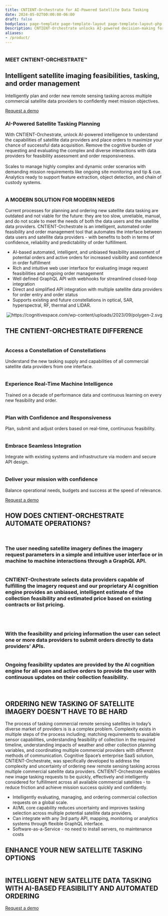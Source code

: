 ```yaml
---
title: CNTIENT-Orchestrate for AI-Powered Satellite Data Tasking
date: 2024-05-02T00:00:00-06:00
draft: false
bodyclass: page-template page-template-layout page-template-layout-php page page-id-226
Description: CNTIENT-Orchestrate unlocks AI-powered decision-making for highly complex & dynamic satellite imagery tasking from one or multiple data providers.
aliases:
- /product/
---
```


<article id="post-226" class="post-226 page type-page status-publish hentry">


  <div class="entry-content">



<!-- banner start  -->
<section id="iframe_block_7f916b32f8f994e51a1e166c0550bda0" class="york-hero-banner product-only product-banner" >
      <img decoding="async" src="/wp-content/uploads/2023/09/blue-dot.svg" class="bg-img" alt="" />
    <div id="particles-js1"></div>
  <div class="container h-100">
    <div
      class="row h-100 align-items-center text-center justify-content-center"
    >
      <div class="col-lg-10 col-md-12 col-sm-12">
                  <h3 class="wow">MEET CNTIENT-ORCHESTRATE™</h3>
                        <h2 class="wow">Intelligent satellite imaging feasibilities, tasking, and order management</h2>
                        <p class="wow mb-3">
                          Intelligently plan and order new remote sensing tasking across multiple commercial satellite data providers to confidently meet mission objectives.
                        </p>
                          <a href="https://www.cognitivespace.com/contact/" class="primary_btn wow">Request a demo </a>
              </div>
    </div>
  </div>
</section>
<!-- banner end  -->





<!-- AI Mission start  -->
<section id="iframe_block_b7057e6b8f89cf08cac61c29e3c80f5c" class=" ai-mission"  >
  <div class="container">
    <div class="row align-items-center justify-content-center">
            <div class="col-md-7">
                <h3 class="wow">AI-Powered Satellite Tasking Planning</h3>
                <p class="wow">
                  With CNTIENT-Orchestrate, unlock AI-powered intelligence to understand the capabilities of satellite data providers and place orders to maximize your chance of successful data acquisition. Remove the cognitive burden of requesting and evaluating the complex and diverse interactions with data providers for feasibility assessment and order responsiveness.
                  <br><br>
                  Scales to manage highly complex and dynamic order scenarios with demanding mission requirements like ongoing site monitoring and tip & cue. Analytics ready to support feature extraction, object detection, and chain of custody systems.
                </p>
              </div>
                  <div class="col-md-4">
        <img decoding="async" src="/wp-content/uploads/2023/09/AI-mission.svg" class="wow w-100" alt="" title="AI-mission" />
      </div>
          </div>
  </div>
</section>
<!-- AI Mission end  -->



<!-- A Modern Solution section start -->
<section id="iframe_block_d294a55ef6b6adab9476489f066db079" class=" modern-solution new-frontier modern-solution"  >
  <div class="container">
    <div class="row">
      <!-- Put New VIDEO HERE -->
      <div class="col-lg-6 col-md-12" style="display: none">
        <div class="video_box position-relative wow z-3">
          <img decoding="async" src="/wp-content/uploads/2023/09/morden-solution-bg.png" class="hero-side-bg" alt="" title="morden-solution-bg">
          <a data-fancybox class="position-relative" href="/vid/MODERN-SOLUTION.mp4">
            <img class="img-fluid" src="/wp-content/uploads/2023/09/morden-solution-1.png" alt="" title="morden-solution (1)"/>
            <div class="yt-button">
              <div class="request-loader">
                <span
                  ><img
                    src="/wp-content/themes/cognitive-space/assets/images/play-circle.svg"
                    class=""
                    alt=""
                /></span>
              </div>
            </div>
          </a>
        </div>
      </div>
      <div>
      <!--<div class="col-lg-6 col-md-12">-->
        <div class="align-center" style="max-width: 800px; margin: 0 auto;">
          <div>
                        <h3 class="small-title wow">A MODERN SOLUTION FOR MODERN NEEDS</h3>
                        <p class="paragraph mb_38 wow">
                          Current processes for planning and ordering new satellite data tasking are outdated and not viable for the future: they are too slow, unreliable, manual, and do not scale to meet the needs of both the data users and the satellite data providers. CNTIENT-Orchestrate is an intelligent, automated order feasibility and order management tool that automates the interface between data users and satellite data providers - with benefits to both in terms of confidence, reliability and predictability of order fulfillment.
                        </p>
                        <ul class="listing wow">
                          <li><span>
                            AI-based automated, intelligent, and unbiased feasibility assessment of potential orders and active orders for increased visibility and confidence in order fulfillment
                          </span></li>
                          <li><span>
                            Rich and intuitive web user interface for evaluating image request feasibilities and ongoing order management
                          </span></li>
                          <li><span>
                            Well defined GraphQL API with webhooks for streamlined closed-loop integration
                          </span></li>
                          <li><span>
                            Direct and simplified API integration with multiple satellite data providers for order entry and order status
                          </span></li>
                          <li><span>
                            Supports existing and future constellations in optical, SAR, hyperspectral, RF, thermal and LIDAR.
                          </span></li>
                          </ul>
                      </div>
        </div>
      </div>
    </div>
  </div>
      <img decoding="async" src="/wp-content/uploads/2023/09/polygen-1.svg" class="polygen-1" alt="" title="polygen (1)" />
        <img decoding="async" src="/wp-content/uploads/2023/09/polygen-2.svg" class="polygen-2" alt="https://cognitivespace.com/wp-content/uploads/2023/09/polygen-2.svg" title="polygen-2" />
  </section>
    <!-- A Modern Solution section end -->




<!-- new frontier section start -->
<section id="iframe_block_5771a6589d03c1d3e2c966e42863d8c9" class=" new-frontier Difference" >
  <div class="container">
          <h2 class="title">THE CNTIENT-ORCHESTRATE DIFFERENCE</h2>
    <div class="row justify-content-center num-counter">
        <div class="col-lg-4 col-md-6 col-sm-12">
            <div class="single-counter wow">
              <div>
                <img decoding="async" src="/corch/sats.png" alt="" title="constellation" />
                <h3>
                  Access a Constellation of Constellations
                </h3>
                <p>
                  Understand the new tasking supply and capabilities of all commercial satellite data providers from one interface.
                </p>
              </div>
            </div>
        </div>
        <div class="col-lg-4 col-md-6 col-sm-12">
            <div class="single-counter wow">
              <div>
                <img decoding="async" src="/corch/ai.svg" alt="" title="Machine Intelligence" />
                <h3>
                  Experience Real-Time Machine Intelligence
                </h3>
                <p>
                  Trained on a decade of performance data and continuous learning on every new feasibility and order.
                </p>
              </div>
            </div>
          </div>
          <div class="col-lg-4 col-md-6 col-sm-12">
            <div class="single-counter wow">
              <div>
                <img decoding="async" src="/corch/head.svg" alt="" title="plan" />
                <h3>
                  Plan with Confidence and Responsiveness
                </h3>
                <p>
                  Plan, submit and adjust orders based on real-time, continuous feasibility.
                </p>
              </div>
            </div>
          </div>
          <div class="col-lg-4 col-md-6 col-sm-12">
            <div class="single-counter wow">
              <div>
                <img decoding="async" src="/corch/cloudsync.svg" alt="" title="API" />
                <h3>Embrace Seamless Integration</h3>
                <p>
                  Integrate with existing systems and infrastructure via modern and secure API design.
                </p>
              </div>
            </div>
          </div>
          <div class="col-lg-4 col-md-6 col-sm-12">
            <div class="single-counter wow">
              <div>
                <img decoding="async" src="/corch/mission.svg" alt="" title="mission" />
                <h3>
                  Deliver your mission with confidence
                </h3>
                <p>
                  Balance operational needs, budgets and success at the speed of relevance.
                </p>
              </div>
            </div>
          </div>
                          <div class="col-md-12">
        <a href="https://www.cognitivespace.com/contact/" class="primary_btn wow">Request a demo</a>
      </div>
          </div>
  </div>
</section>
<!-- new frontier section end -->


<!-- CNTIENT-Optimize section start  -->
<section id="iframe_block_e5bac200ce9b3c726e4a86f1f51884cf" class=" optimize"  >
    <img decoding="async" src="/wp-content/uploads/2023/09/vector2-1.svg" class="vector1" alt="" title="vector2 (1)" />
    <div class="container">
        <h2 class="title wow">
          HOW DOES CNTIENT-ORCHESTRATE AUTOMATE OPERATIONS?
        </h2>
            <img decoding="async" src="/wp-content/uploads/2023/09/vector1.svg" class="vector2" alt="" title="vector1" />
                      <div class="row left">
        <div class="col-md-6">
          <div
            class="video_box position-relative wow z-3"
          >
                          <img decoding="async" src="/wp-content/uploads/2023/09/blue-dot-1.svg" class="bg-img" alt="" title="" />
                                    <img
              src="/wp-content/uploads/2023/09/optimizebg.png"
              class="hero-side-bg"
              alt=""
              title="optimizebg"
            />
                                    <div class="position-relative">
              <img decoding="async" class="img-fluid" src="/corch/automate.png" alt="" title="automate" />
            </div>
                      </div>
        </div>
        <div class="col-lg-5 offset-lg-1 col-md-6">
          <div class="data wow">
                        <div class="number">
              <img decoding="async" src="/wp-content/uploads/2023/09/1.svg" alt="" title="1" />
            </div>
                                    <h3>
                                      The user needing satellite imagery defines the imagery request parameters in a simple and intuitive user interface or in machine to machine interactions through a GraphQL API.
                                    </h3>
                      </div>
        </div>
      </div>
                                  <div class="row right">
          <div class="col-md-6">
            <div class="data wow">
                                <div class="number">
                  <img decoding="async" src="/wp-content/uploads/2023/09/2-2.png" alt="" title="2 (2)" />
                </div>
                                                <h3>
                                                  CNTIENT-Orchestrate selects data providers capable of fulfilling the imagery request and our proprietary AI cognition engine provides an unbiased, intelligent estimate of the collection feasibility and estimated price based on existing contracts or list pricing.
                                                </h3>
                            </div>
          </div>
          <div class="col-md-6">
            <div
              class="video_box position-relative wow z-3"
            >
                              <img decoding="async" src="/wp-content/uploads/2023/09/blue-dot-1.svg" class="bg-img" alt="" title="" />
                                          <img
                src="/wp-content/uploads/2023/09/optimizebg.png"
                class="hero-side-bg"
                alt=""
                title="optimizebg"
              />
                                          <div class="position-relative">
                <img decoding="async" class="img-fluid" src="/corch/select.png" alt="" title="selection" />
              </div>
                          </div>
          </div>
        </div>
                        <div class="row left">
        <div class="col-md-6">
          <div
            class="video_box position-relative wow z-3"
          >
                          <img decoding="async" src="/wp-content/uploads/2023/09/blue-dot-1.svg" class="bg-img" alt="" title="" />
                                    <img
              src="/wp-content/uploads/2023/09/optimizebg.png"
              class="hero-side-bg"
              alt=""
              title="optimizebg"
            />
                                    <div class="position-relative">
              <img decoding="async" class="img-fluid" src="/corch/feasibility.png" alt="" title="feasibility" />
            </div>
                      </div>
        </div>
        <div class="col-lg-5 offset-lg-1 col-md-6">
          <div class="data wow">
                        <div class="number">
              <img decoding="async" src="/wp-content/uploads/2023/09/3.svg" alt="" title="3" />
            </div>
                                    <h3>
                                      With the feasibility and pricing information the user can select one or more data providers to submit orders directly to data providers’ APIs.
                                    </h3>
                      </div>
        </div>
      </div>
                                  <div class="row right">
          <div class="col-md-6">
            <div class="data wow">
                                <div class="number">
                  <img decoding="async" src="/wp-content/uploads/2023/09/4.png" alt="" title="4" />
                </div>
                                                <h3>
                                                  Ongoing feasibility updates are provided by the AI cognition engine for all open and active orders to provide the user with continuous updates on their collection feasibility.
                                                </h3>
                            </div>
          </div>
          <div class="col-md-6">
            <div
              class="video_box position-relative wow z-3"
            >
                              <img decoding="async" src="/wp-content/uploads/2023/09/blue-dot-1.svg" class="bg-img" alt="" title="" />
                                          <img
                src="/wp-content/uploads/2023/09/optimizebg.png"
                class="hero-side-bg"
                alt=""
                title="optimizebg"
              />
                                          <div class="position-relative">
                <img decoding="async" class="img-fluid" src="/corch/fupdates.png" alt="" title="feasibility updates" />
              </div>
                          </div>
          </div>
        </div>
                  </div>
</section>
<!-- CNTIENT section end  -->

<!-- new frontier section start -->
<section id="iframe_block_368562933f9d6d9cc3f2f5292e12d638" class=" s-automation new-frontier satellite"  >
  <div class="container">
    <div class="row">
      <div class="col-md-10 offset-md-1 col-sm-12">
              <h2 class="title wow">
                ORDERING NEW TASKING OF SATELLITE IMAGERY DOESN’T HAVE TO BE HARD
              </h2>
              <p class="paragraph text-center mb_48 wow">
                The process of tasking commercial remote sensing satellites in today’s diverse market of providers is is a complex problem. Complexity exists in multiple steps of the process including; matching requirements to available sensor capabilities, understanding feasibility of collection in the required timeline, understanding impacts of weather and other collection planning variables, and coordinating multiple commercial providers with different methods of communication. Cognitive Space’s enterprise SaaS solution, CNTIENT-Orchestrate, was specifically developed to address the complexity and uncertainty of ordering new remote sensing tasking across multiple commercial satellite data providers. CNTIENT-Orchestrate enables new image tasking requests to be quickly, effectively and intelligently considered for fulfillment across all available commercial satellites - to reduce friction and achieve mission success quickly and confidently.
              </p>
              </div>
                <div class="col-md-12 col-sm-12">
            <div class="align-center">
              <ul class="listing wow mb-5 pb-5">
                <li>
                  Intelligently evaluating, managing, and ordering commercial collection requests on a global scale.
                </li>
                <li>
                  AI/ML core capability reduces uncertainty and improves tasking selection across multiple potential satellite data providers.
                </li>
                <li>
                  Can integrate with any 3rd party API, mapping, monitoring or analytics systems through flexible GraphQL interface.
                </li>
                <li>
                  Software-as-a-Service - no need to install servers, no maintenance costs
                </li>
              </ul>
            </div>
          </div>
      <div class="col-md-12">
                <h2 class="title wow">
                  ENHANCE YOUR NEW SATELLITE TASKING OPTIONS
                </h2>
                        <img
          src="/corch/stack-orch.png"
          class="mt-4 wow w-100"
          alt=""
          title="Segment-stack"
        />
              </div>
    </div>
  </div>
</section>
<!-- new frontier section end -->

<!-- cta section start -->
<section id="iframe_block_3cf80433d39a4accab212d21c09f38d7" class=" cta"  >
  <div class="container">
    <div class="row justify-content-center">
      <div class="col-lg-8 col-md-12 text-center">
                <h2 class="title wow">
                  INTELLIGENT NEW SATELLITE DATA TASKING WITH AI-BASED FEASIBILITY AND AUTOMATED ORDERING
                </h2>
                  <a href="https://www.cognitivespace.com/contact/" class="primary_btn wow">Request a demo</a>
              </div>
    </div>
  </div>
</section>
<!-- cta section end -->




<p></p>
  </div><!-- .entry-content -->

  </article><!-- #post-226 -->

